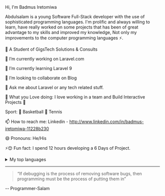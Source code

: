 Hi, I'm Badmus Iretomiwa

Abdulsalam is a young Software Full-Stack developer with the use of sophisticated programming languages. I'm prolific and always willing to learn, have really worked on some projects that has been of great advantage to my skills and improved my knowledge, Not only my improvements to the computer programming languages ⚡.

🔭 A Student of GigsTech Solutions & Consults

🔭 I’m currently working on Laravel.com

🌱 I’m currently learning Laravel 9

👯 I’m looking to collaborate on Blog

💬 Ask me about Laravel or any tech related stuff.

:yellow_heart: What you Love doing: I love working in a team and Build Interactive Projects :facepunch:

Sport: :basketball: Basketball :tennis: Tennis

📫 How to reach me:   Linkedin - http://www.linkedin.com/in/badmus-iretomiwa-11228b230

😄 Pronouns: He/His

⚡:blush: Fun fact: I spend 12 hours developing a 6 Days of Project.

<details>
<summary>My top languages</summary>
  
| Rank |   Languages   |
|-----:|---------------|
|     1| Laravel       |
|     2| Php/Oop       |
|     3| MySqli        |
|     4| Ajax          |
|     5| Html          |
|     6| Typescript    |
|     7| Sass          |
|     8| css           |
|     9| Javascript    |
  
</details>

---
>  “If debugging is the process of removing software bugs, then programming must be the process of putting them in”

-- Programmer-Salam


